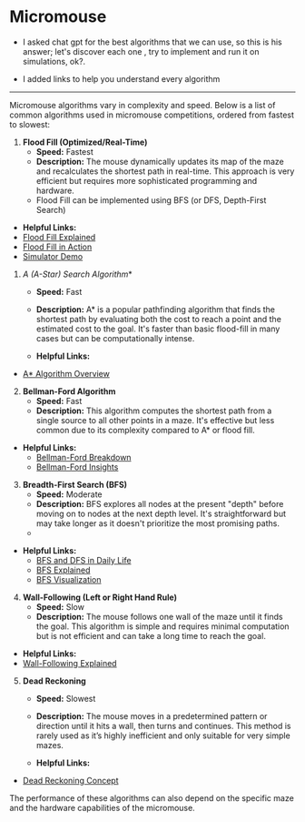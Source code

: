 # Micromouse 

- I asked chat gpt for the best algorithms that we can use, so this is his answer; let's discover each one , try to implement and run it on simulations, ok?.

- I added links to help you understand every algorithm
-------------------------------------------------------------------------------------------------------------------------------------------------
Micromouse algorithms vary in complexity and speed. Below is a list of common algorithms used in micromouse competitions, ordered from fastest to slowest:

1. **Flood Fill (Optimized/Real-Time)**
   - **Speed:** Fastest
   - **Description:** The mouse dynamically updates its map of the maze and recalculates the shortest path in real-time. This approach is very efficient but requires more sophisticated programming and hardware.
   - Flood Fill can be implemented using BFS (or DFS, Depth-First Search)

  - **Helpful Links:**  
  - [Flood Fill Explained](https://www.youtube.com/watch?v=VuiXOc81UDM)  
  - [Flood Fill in Action](https://youtu.be/ldqAmkdthHY?si=XLgohyUDZdYd2DsR)  
  - [Simulator Demo](https://www.youtube.com/watch?v=V2KSZHkaBQY)

   
1. **A* (A-Star) Search Algorithm**
   - **Speed:** Fast
   - **Description:** A* is a popular pathfinding algorithm that finds the shortest path by evaluating both the cost to reach a point and the estimated cost to the goal. It's faster than basic flood-fill in many cases but can be computationally intense.

 
   - **Helpful Links:**  
  - [A* Algorithm Overview](https://www.youtube.com/watch?v=-L-WgKMFuhE)  





2. **Bellman-Ford Algorithm**
   - **Speed:** Fast
   - **Description:** This algorithm computes the shortest path from a single source to all other points in a maze. It's effective but less common due to its complexity compared to A* or flood fill.
  
- **Helpful Links:**  
  - [Bellman-Ford Breakdown](https://www.youtube.com/watch?v=j0OUwduDOS0)  
  - [Bellman-Ford Insights](https://www.youtube.com/watch?v=FtN3BYH2Zes)  



3. **Breadth-First Search (BFS)**
   - **Speed:** Moderate
   - **Description:** BFS explores all nodes at the present "depth" before moving on to nodes at the next depth level. It's straightforward but may take longer as it doesn't prioritize the most promising paths.
   - 
- **Helpful Links:**  
  - [BFS and DFS in Daily Life](https://www.youtube.com/watch?v=cPTgB3UeECk)  
  - [BFS Explained](https://www.youtube.com/watch?v=xlVX7dXLS64)  
  - [BFS Visualization](https://www.youtube.com/watch?v=JWP9EI88Yoo)  


4. **Wall-Following (Left or Right Hand Rule)**
   - **Speed:** Slow
   - **Description:** The mouse follows one wall of the maze until it finds the goal. This algorithm is simple and requires minimal computation but is not efficient and can take a long time to reach the goal.
  
 - **Helpful Links:**  
  - [Wall-Following Explained](https://www.youtube.com/watch?v=EPDAweXxKJ4)  

   


5. **Dead Reckoning**
   - **Speed:** Slowest
   - **Description:** The mouse moves in a predetermined pattern or direction until it hits a wall, then turns and continues. This method is rarely used as it’s highly inefficient and only suitable for very simple mazes.
     
   - **Helpful Links:**  
  - [Dead Reckoning Concept](https://www.youtube.com/watch?v=feKF-4Osl0U)  

   


The performance of these algorithms can also depend on the specific maze and the hardware capabilities of the micromouse.

